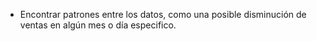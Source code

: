 - Encontrar patrones entre los datos, como una posible disminución de ventas en algún mes o día especifico.